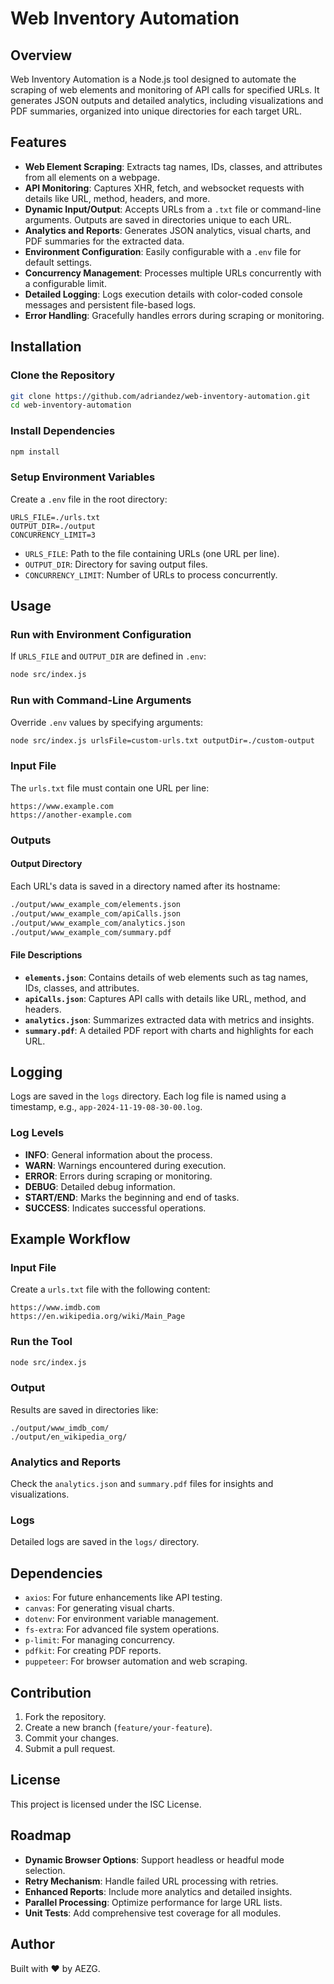 
# Web Inventory Automation

## Overview

Web Inventory Automation is a Node.js tool designed to automate the scraping of web elements and monitoring of API calls for specified URLs. It generates JSON outputs and detailed analytics, including visualizations and PDF summaries, organized into unique directories for each target URL.

## Features

- **Web Element Scraping**: Extracts tag names, IDs, classes, and attributes from all elements on a webpage.
- **API Monitoring**: Captures XHR, fetch, and websocket requests with details like URL, method, headers, and more.
- **Dynamic Input/Output**: Accepts URLs from a `.txt` file or command-line arguments. Outputs are saved in directories unique to each URL.
- **Analytics and Reports**: Generates JSON analytics, visual charts, and PDF summaries for the extracted data.
- **Environment Configuration**: Easily configurable with a `.env` file for default settings.
- **Concurrency Management**: Processes multiple URLs concurrently with a configurable limit.
- **Detailed Logging**: Logs execution details with color-coded console messages and persistent file-based logs.
- **Error Handling**: Gracefully handles errors during scraping or monitoring.

## Installation

### Clone the Repository

```bash
git clone https://github.com/adriandez/web-inventory-automation.git
cd web-inventory-automation
```

### Install Dependencies

```bash
npm install
```

### Setup Environment Variables

Create a `.env` file in the root directory:

```env
URLS_FILE=./urls.txt
OUTPUT_DIR=./output
CONCURRENCY_LIMIT=3
```

- `URLS_FILE`: Path to the file containing URLs (one URL per line).
- `OUTPUT_DIR`: Directory for saving output files.
- `CONCURRENCY_LIMIT`: Number of URLs to process concurrently.

## Usage

### Run with Environment Configuration

If `URLS_FILE` and `OUTPUT_DIR` are defined in `.env`:

```bash
node src/index.js
```

### Run with Command-Line Arguments

Override `.env` values by specifying arguments:

```bash
node src/index.js urlsFile=custom-urls.txt outputDir=./custom-output
```

### Input File

The `urls.txt` file must contain one URL per line:

```plaintext
https://www.example.com
https://another-example.com
```

### Outputs

#### Output Directory

Each URL's data is saved in a directory named after its hostname:

```bash
./output/www_example_com/elements.json
./output/www_example_com/apiCalls.json
./output/www_example_com/analytics.json
./output/www_example_com/summary.pdf
```

#### File Descriptions

- **`elements.json`**: Contains details of web elements such as tag names, IDs, classes, and attributes.
- **`apiCalls.json`**: Captures API calls with details like URL, method, and headers.
- **`analytics.json`**: Summarizes extracted data with metrics and insights.
- **`summary.pdf`**: A detailed PDF report with charts and highlights for each URL.

## Logging

Logs are saved in the `logs` directory. Each log file is named using a timestamp, e.g., `app-2024-11-19-08-30-00.log`.

### Log Levels

- **INFO**: General information about the process.
- **WARN**: Warnings encountered during execution.
- **ERROR**: Errors during scraping or monitoring.
- **DEBUG**: Detailed debug information.
- **START/END**: Marks the beginning and end of tasks.
- **SUCCESS**: Indicates successful operations.

## Example Workflow

### Input File

Create a `urls.txt` file with the following content:

```plaintext
https://www.imdb.com
https://en.wikipedia.org/wiki/Main_Page
```

### Run the Tool

```bash
node src/index.js
```

### Output

Results are saved in directories like:

```plaintext
./output/www_imdb_com/
./output/en_wikipedia_org/
```

### Analytics and Reports

Check the `analytics.json` and `summary.pdf` files for insights and visualizations.

### Logs

Detailed logs are saved in the `logs/` directory.

## Dependencies

- `axios`: For future enhancements like API testing.
- `canvas`: For generating visual charts.
- `dotenv`: For environment variable management.
- `fs-extra`: For advanced file system operations.
- `p-limit`: For managing concurrency.
- `pdfkit`: For creating PDF reports.
- `puppeteer`: For browser automation and web scraping.

## Contribution

1. Fork the repository.
2. Create a new branch (`feature/your-feature`).
3. Commit your changes.
4. Submit a pull request.

## License

This project is licensed under the ISC License.

## Roadmap

- **Dynamic Browser Options**: Support headless or headful mode selection.
- **Retry Mechanism**: Handle failed URL processing with retries.
- **Enhanced Reports**: Include more analytics and detailed insights.
- **Parallel Processing**: Optimize performance for large URL lists.
- **Unit Tests**: Add comprehensive test coverage for all modules.

## Author

Built with ❤️ by AEZG.
